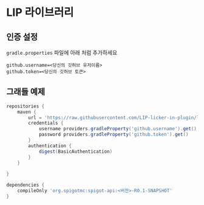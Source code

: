 # LIP 라이브러리


## 인증 설정

`gradle.properties` 파일에 아래 처럼 추가하세요
```properties
github.username=<당신의 깃허브 유저이름>
github.token=<당신의 깃허브 토큰>
```

## 그래들 예제

```gradle
repositories {
    maven { 
        url = 'https://raw.githubusercontent.com/LIP-licker-in-plugin/library-mirror/spigot-api-<버전>/'
        credentials {
            username providers.gradleProperty('github.username').get()
            password providers.gradleProperty('github.token').get()
        }
        authentication {
            digest(BasicAuthentication)
        } 
    }
    
}

dependencies {
    compileOnly 'org.spigotmc:spigot-api:<버전>-R0.1-SNAPSHOT'
}

```
